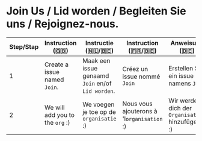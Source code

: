 # Join Us / Lid worden / Begleiten Sie uns / Rejoignez-nous.

| Step/Stap | Instruction (🇬🇧) | Instructie (🇳🇱/🇧🇪) | Instruction (🇫🇷/🇧🇪) | Anweisung (🇩🇪)
| ------------- | ------------- | ------------- | ------------- | ------------- |
| 1 | Create a issue named `Join`. | Maak een issue genaamd `Join` en/of `Lid worden`. | Créez un issue nommé `Join` | Erstellen Sie ein issue namens `Join` |
| 2 | We will add you to the `org` :) | We voegen je toe op de `organisatie` :) | Nous vous ajouterons à 'l`organisation` :) | Wir werden dich der `Organisation` hinzufügen :) |
